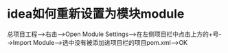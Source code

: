 # idea如何重新设置为模块module

总项目工程-->右击-->Open Module Settings-->在左侧项目栏中点击上方的+号-->Import Module-->选中没有被添加进项目栏的项目pom.xml-->OK
